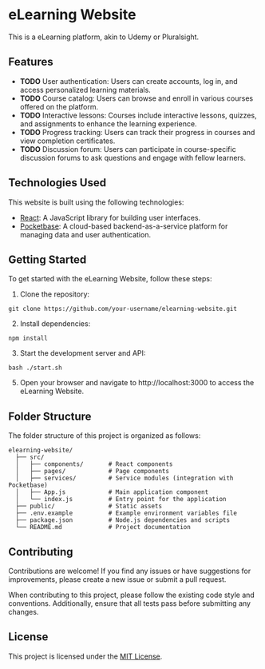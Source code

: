 # eLearning Website

This is a eLearning platform, akin to Udemy or Pluralsight.

## Features

- **TODO** User authentication: Users can create accounts, log in, and access personalized learning materials.
- **TODO** Course catalog: Users can browse and enroll in various courses offered on the platform.
- **TODO** Interactive lessons: Courses include interactive lessons, quizzes, and assignments to enhance the learning experience.
- **TODO** Progress tracking: Users can track their progress in courses and view completion certificates.
- **TODO** Discussion forum: Users can participate in course-specific discussion forums to ask questions and engage with fellow learners.

## Technologies Used

This website is built using the following technologies:

- [React](https://reactjs.org/): A JavaScript library for building user interfaces.
- [Pocketbase](https://www.pocketbase.io/): A cloud-based backend-as-a-service platform for managing data and user authentication.

## Getting Started

To get started with the eLearning Website, follow these steps:

1. Clone the repository: 
```shell
git clone https://github.com/your-username/elearning-website.git
```

2. Install dependencies:
```shell
npm install
```

3. Start the development server and API:
```shell
bash ./start.sh
```

5. Open your browser and navigate to http://localhost:3000 to access the eLearning Website.

## Folder Structure

The folder structure of this project is organized as follows:

```
elearning-website/
  ├── src/
  │   ├── components/       # React components
  │   ├── pages/            # Page components
  │   ├── services/         # Service modules (integration with Pocketbase)
  │   ├── App.js            # Main application component
  │   └── index.js          # Entry point for the application
  ├── public/               # Static assets
  ├── .env.example          # Example environment variables file
  ├── package.json          # Node.js dependencies and scripts
  └── README.md             # Project documentation
```

## Contributing

Contributions are welcome! If you find any issues or have suggestions for improvements, please create a new issue or submit a pull request.

When contributing to this project, please follow the existing code style and conventions. Additionally, ensure that all tests pass before submitting any changes.

## License

This project is licensed under the [MIT License](LICENSE).
